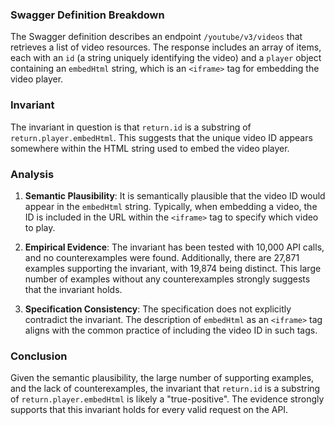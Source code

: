 ### Swagger Definition Breakdown

The Swagger definition describes an endpoint `/youtube/v3/videos` that retrieves a list of video resources. The response includes an array of items, each with an `id` (a string uniquely identifying the video) and a `player` object containing an `embedHtml` string, which is an `<iframe>` tag for embedding the video player.

### Invariant

The invariant in question is that `return.id` is a substring of `return.player.embedHtml`. This suggests that the unique video ID appears somewhere within the HTML string used to embed the video player.

### Analysis

1. **Semantic Plausibility**: It is semantically plausible that the video ID would appear in the `embedHtml` string. Typically, when embedding a video, the ID is included in the URL within the `<iframe>` tag to specify which video to play.

2. **Empirical Evidence**: The invariant has been tested with 10,000 API calls, and no counterexamples were found. Additionally, there are 27,871 examples supporting the invariant, with 19,874 being distinct. This large number of examples without any counterexamples strongly suggests that the invariant holds.

3. **Specification Consistency**: The specification does not explicitly contradict the invariant. The description of `embedHtml` as an `<iframe>` tag aligns with the common practice of including the video ID in such tags.

### Conclusion

Given the semantic plausibility, the large number of supporting examples, and the lack of counterexamples, the invariant that `return.id` is a substring of `return.player.embedHtml` is likely a "true-positive". The evidence strongly supports that this invariant holds for every valid request on the API.

